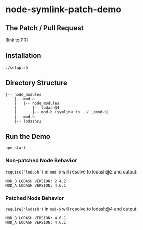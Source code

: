 # node-symlink-patch-demo

## The Patch / Pull Request
[link to PR]

## Installation
```
./setup.sh
```

## Directory Structure
```
|-- node_modules
    |-- mod-a
    |   |-- node_modules
    |       |-- lodash@4
    |       |-- mod-b (symlink to ../../mod-b)
    |-- mod-b
    |-- lodash@2
```

## Run the Demo
```
npm start
```
### Non-patched Node Behavior
`require('lodash')` in `mod-b` will resolve to lodash@2 and output:
```
MOD_B LODASH VERSION: 2.4.2
MOD_A LODASH VERSION: 4.6.1
```
### Patched Node Behavior
`require('lodash')` in `mod-b` will resolve to lodash@4 and output:
```
MOD_B LODASH VERSION: 4.6.1
MOD_A LODASH VERSION: 4.6.1
```
